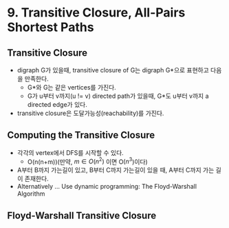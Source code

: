 # 9. Transitive Closure, All-Pairs Shortest Paths
## Transitive Closure
- digraph G가 있을때, transitive closure of G는 digraph G*으로 표현하고 다음을 만족한다.
  - G*와 G는 같은 vertices를 가진다.
  - G가 u부터 v까지(u != v) directed path가 있을때, G*도 u부터 v까지 a directed edge가 있다.
- transitive closure은 도달가능성(reachability)를 가진다.

## Computing the Transitive Closure
- 각각의 vertex에서 DFS를 시작할 수 있다.
  - O(n(n+m))(만약, $m \in O(n^{2})$ 이면 O($n^{3}$)이다)
- A부터 B까지 가는길이 있고, B부터 C까지 가는길이 있을 때, A부터 C까지 가는 길이 존재한다.
- Alternatively ... Use dynamic programming: The Floyd-Warshall Algorithm

## Floyd-Warshall Transitive Closure
